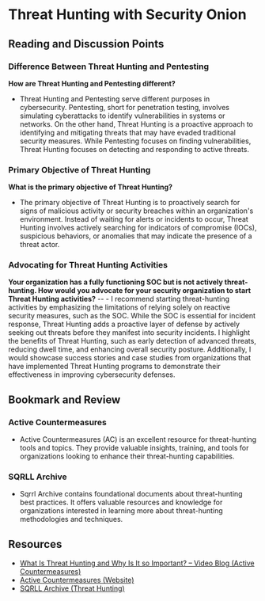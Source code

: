 # Threat Hunting with Security Onion

## Reading and Discussion Points

### Difference Between Threat Hunting and Pentesting
**How are Threat Hunting and Pentesting different?**
- Threat Hunting and Pentesting serve different purposes in cybersecurity. Pentesting, short for penetration testing, involves simulating cyberattacks to identify vulnerabilities in systems or networks. On the other hand, Threat Hunting is a proactive approach to identifying and mitigating threats that may have evaded traditional security measures. While Pentesting focuses on finding vulnerabilities, Threat Hunting focuses on detecting and responding to active threats.

### Primary Objective of Threat Hunting
**What is the primary objective of Threat Hunting?**
- The primary objective of Threat Hunting is to proactively search for signs of malicious activity or security breaches within an organization's environment. Instead of waiting for alerts or incidents to occur, Threat Hunting involves actively searching for indicators of compromise (IOCs), suspicious behaviors, or anomalies that may indicate the presence of a threat actor.

### Advocating for Threat Hunting Activities
**Your organization has a fully functioning SOC but is not actively threat-hunting. How would you advocate for your security organization to start Threat Hunting activities?**
-- - I recommend starting threat-hunting activities by emphasizing the limitations of relying solely on reactive security measures, such as the SOC. While the SOC is essential for incident response, Threat Hunting adds a proactive layer of defense by actively seeking out threats before they manifest into security incidents. I highlight the benefits of Threat Hunting, such as early detection of advanced threats, reducing dwell time, and enhancing overall security posture. Additionally, I would showcase success stories and case studies from organizations that have implemented Threat Hunting programs to demonstrate their effectiveness in improving cybersecurity defenses.

## Bookmark and Review

### Active Countermeasures
- Active Countermeasures (AC) is an excellent resource for threat-hunting tools and topics. They provide valuable insights, training, and tools for organizations looking to enhance their threat-hunting capabilities.

### SQRLL Archive
- Sqrrl Archive contains foundational documents about threat-hunting best practices. It offers valuable resources and knowledge for organizations interested in learning more about threat-hunting methodologies and techniques.

## Resources
- [What Is Threat Hunting and Why Is It so Important? – Video Blog (Active Countermeasures)](https://www.activecountermeasures.com/what-is-threat-hunting-and-why-is-it-so-important-video-blog/)
- [Active Countermeasures (Website)](https://www.activecountermeasures.com/)
- [SQRLL Archive (Threat Hunting)](https://www.threathunting.net/sqrrl-archive)
